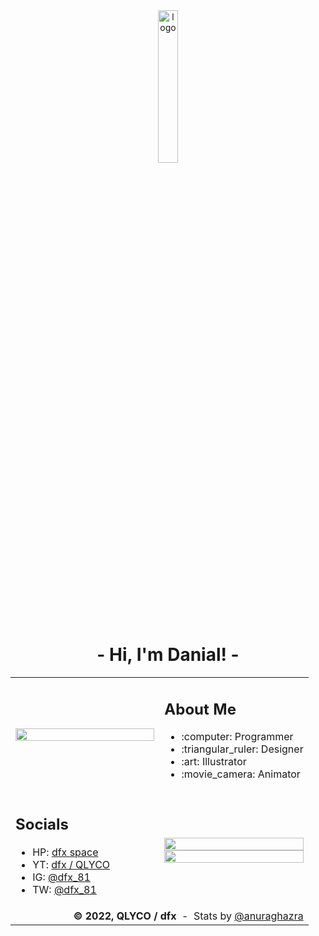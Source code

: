 <div width="100%">
    <div align="center">
        <img width="25%" alt="logo" src="https://dfx81.github.io/res/logo.png">
    </div>
    <h1 align="center">- Hi, I'm Danial! -</h1>
</div>

<table>
    <tr>
        <td width="50%"><img width="100%" src="https://dfx81.github.io/res/lookout.png" /></td>
        <td width="50%">
            <h2>About Me</h2>
            <ul>
                <li>:computer: Programmer</li>
                <li>:triangular_ruler: Designer</li>
                <li>:art: Illustrator</li>
                <li>:movie_camera: Animator</li>
            </ul>
        </td>
    </tr>
    <tr>
        <td width="50%">
            <h2>Socials</h2>
            <ul>
                <li>HP: <a href="https://dfx-81.web.app">dfx space</a></li>
                <li>YT: <a href="https://youtube.com/channel/UCVc6CZfMGuZZxjRPzZE91Iw">dfx / QLYCO</a></li>
                <li>IG: <a href="https://instagram.com/dfx_81">@dfx_81</a></li>
                <li>TW: <a href="https://twitter.com/dfx_81">@dfx_81</a></li>
            </ul>
        </td>
        <td width="50%">
            <img width="100%" src="https://github-readme-stats.vercel.app/api?username=dfx81&count_private=true&show_icons=true&include_all_commits=true" />
            <img width="100%" src="https://github-readme-stats.vercel.app/api/top-langs/?username=dfx81&layout=compact&langs_count=10">
        </td>
    </tr>
    <tr>
        <td colspan="2">
            <div align="right">
                <b>&copy; 2022, QLYCO / dfx</b>
                <span>&nbsp;-&nbsp;</span>
                <span>Stats by <a href="https://github.com/anuraghazra/github-readme-stats">@anuraghazra</a></span>
            </div>
        </td>
    </tr>
</table>
